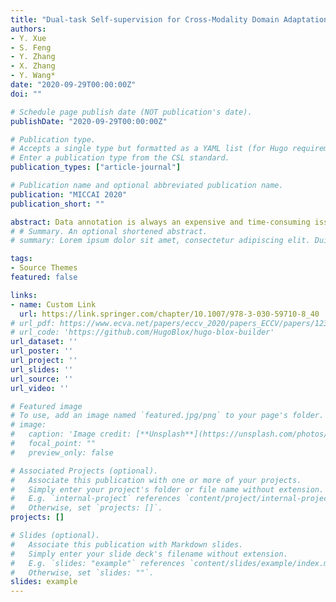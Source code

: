 ```yaml
---
title: "Dual-task Self-supervision for Cross-Modality Domain Adaptation"
authors:
- Y. Xue
- S. Feng
- Y. Zhang
- X. Zhang
- Y. Wang*
date: "2020-09-29T00:00:00Z"
doi: ""

# Schedule page publish date (NOT publication's date).
publishDate: "2020-09-29T00:00:00Z"

# Publication type.
# Accepts a single type but formatted as a YAML list (for Hugo requirements).
# Enter a publication type from the CSL standard.
publication_types: ["article-journal"]

# Publication name and optional abbreviated publication name.
publication: "MICCAI 2020"
publication_short: ""

abstract: Data annotation is always an expensive and time-consuming issue for deep learning based medical image analysis. To ease the need of annotations, domain adaptation is recently introduced to generalize neural networks from a labeled source domain to unlabeled target domain without much performance degradation. In this paper, we propose a novel target domain self-supervision for domain adaptation by constructing an edge generation auxiliary task to assist primary segmentation task so as to extract better target representation and improve target segmentation performance. Besides, in order to leverage detailed information contained in low-level features, we propose a hierarchical low-level adversarial learning mechanism to encourage low-level features domain uninformative in a hierarchical way, so that the segmentation performance can benefit from low-level features without being affected by domain shift...
# # Summary. An optional shortened abstract.
# summary: Lorem ipsum dolor sit amet, consectetur adipiscing elit. Duis posuere tellus ac convallis placerat. Proin tincidunt magna sed ex sollicitudin condimentum.

tags:
- Source Themes
featured: false

links:
- name: Custom Link
  url: https://link.springer.com/chapter/10.1007/978-3-030-59710-8_40
# url_pdf: https://www.ecva.net/papers/eccv_2020/papers_ECCV/papers/123700698.pdf
# url_code: 'https://github.com/HugoBlox/hugo-blox-builder'
url_dataset: ''
url_poster: ''
url_project: ''
url_slides: ''
url_source: ''
url_video: ''

# Featured image
# To use, add an image named `featured.jpg/png` to your page's folder. 
# image:
#   caption: 'Image credit: [**Unsplash**](https://unsplash.com/photos/s9CC2SKySJM)'
#   focal_point: ""
#   preview_only: false

# Associated Projects (optional).
#   Associate this publication with one or more of your projects.
#   Simply enter your project's folder or file name without extension.
#   E.g. `internal-project` references `content/project/internal-project/index.md`.
#   Otherwise, set `projects: []`.
projects: []

# Slides (optional).
#   Associate this publication with Markdown slides.
#   Simply enter your slide deck's filename without extension.
#   E.g. `slides: "example"` references `content/slides/example/index.md`.
#   Otherwise, set `slides: ""`.
slides: example
---
```

